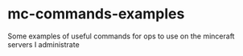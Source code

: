 # mc-commands-examples
Some examples of useful commands for ops to use on the minceraft servers I administrate
